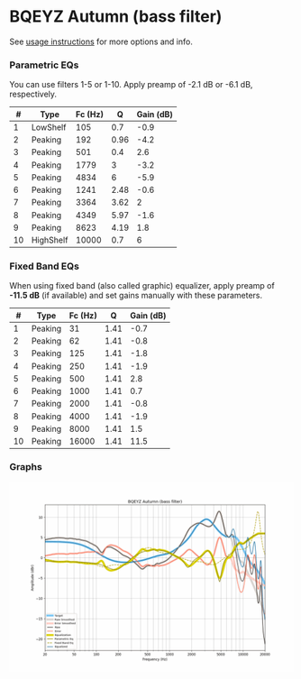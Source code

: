 # BQEYZ Autumn (bass filter)
See [usage instructions](https://github.com/jaakkopasanen/AutoEq#usage) for more options and info.

### Parametric EQs
You can use filters 1-5 or 1-10. Apply preamp of -2.1 dB or -6.1 dB, respectively.

|   # | Type      |   Fc (Hz) |    Q |   Gain (dB) |
|-----|-----------|-----------|------|-------------|
|   1 | LowShelf  |       105 | 0.7  |        -0.9 |
|   2 | Peaking   |       192 | 0.96 |        -4.2 |
|   3 | Peaking   |       501 | 0.4  |         2.6 |
|   4 | Peaking   |      1779 | 3    |        -3.2 |
|   5 | Peaking   |      4834 | 6    |        -5.9 |
|   6 | Peaking   |      1241 | 2.48 |        -0.6 |
|   7 | Peaking   |      3364 | 3.62 |         2   |
|   8 | Peaking   |      4349 | 5.97 |        -1.6 |
|   9 | Peaking   |      8623 | 4.19 |         1.8 |
|  10 | HighShelf |     10000 | 0.7  |         6   |

### Fixed Band EQs
When using fixed band (also called graphic) equalizer, apply preamp of **-11.5 dB** (if available) and set gains manually with these parameters.

|   # | Type    |   Fc (Hz) |    Q |   Gain (dB) |
|-----|---------|-----------|------|-------------|
|   1 | Peaking |        31 | 1.41 |        -0.7 |
|   2 | Peaking |        62 | 1.41 |        -0.8 |
|   3 | Peaking |       125 | 1.41 |        -1.8 |
|   4 | Peaking |       250 | 1.41 |        -1.9 |
|   5 | Peaking |       500 | 1.41 |         2.8 |
|   6 | Peaking |      1000 | 1.41 |         0.7 |
|   7 | Peaking |      2000 | 1.41 |        -0.8 |
|   8 | Peaking |      4000 | 1.41 |        -1.9 |
|   9 | Peaking |      8000 | 1.41 |         1.5 |
|  10 | Peaking |     16000 | 1.41 |        11.5 |

### Graphs
![](./BQEYZ%20Autumn%20(bass%20filter).png)
